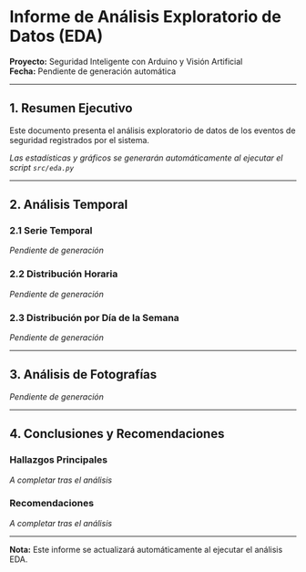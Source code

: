 # Informe de Análisis Exploratorio de Datos (EDA)

**Proyecto:** Seguridad Inteligente con Arduino y Visión Artificial  
**Fecha:** Pendiente de generación automática

---

## 1. Resumen Ejecutivo

Este documento presenta el análisis exploratorio de datos de los eventos de seguridad registrados por el sistema.

*Las estadísticas y gráficos se generarán automáticamente al ejecutar el script `src/eda.py`*

---

## 2. Análisis Temporal

### 2.1 Serie Temporal
*Pendiente de generación*

### 2.2 Distribución Horaria
*Pendiente de generación*

### 2.3 Distribución por Día de la Semana
*Pendiente de generación*

---

## 3. Análisis de Fotografías

*Pendiente de generación*

---

## 4. Conclusiones y Recomendaciones

### Hallazgos Principales
*A completar tras el análisis*

### Recomendaciones
*A completar tras el análisis*

---

**Nota:** Este informe se actualizará automáticamente al ejecutar el análisis EDA.
